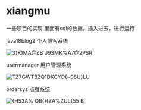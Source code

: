 # xiangmu
一些项目的实现
里面有sql的数据，插入进去，进行运行

java18blog2
个人博客系统

![3}K)MA@ZB`J9SMK%A7@2PSR](https://user-images.githubusercontent.com/73893388/128684544-be8010e8-f76b-4eef-bab3-8d607e9c3c82.png)


usermanager
用户管理系统

![TZ7GWTBZQ1DKCYD(~08U}LU](https://user-images.githubusercontent.com/73893388/128685397-ca7b3c29-64a4-489e-9c79-c61669f60dc4.png)


ordersys
点餐系统

![{H53A% OB{){ZA%ZUL{55 B](https://user-images.githubusercontent.com/73893388/128685534-e8d62e4f-1d76-4446-aa2b-343af5cc6bff.png)

